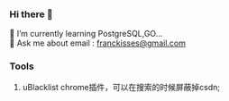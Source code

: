 ### Hi there 👋

🌱 I’m currently learning PostgreSQL,GO...  
💬 Ask me about email : franckisses@gmail.com

<!--
**franckisses/franckisses** is a ✨ _special_ ✨ repository because its `README.md` (this file) appears on your GitHub profile.

Here are some ideas to get you started:
🌱 I’m currently learning PostgreSQL,GO...
- 👯 I’m looking to collaborate on ...
- 🤔 I’m looking for help with ...
- 💬 Ask me about email : franckisses@gmail.com
- 📫 How to reach me: ...
- 😄 Pronouns: ...
- ⚡ Fun fact: ...
-->

### Tools
1. uBlacklist chrome插件，可以在搜索的时候屏蔽掉csdn;
